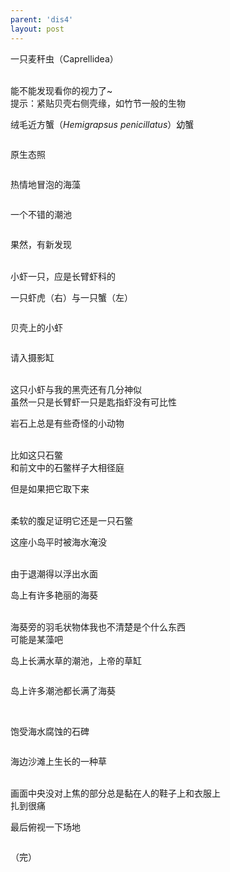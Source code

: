 ```yaml
---
parent: 'dis4'
layout: post
---
```

一只麦秆虫（Caprellidea）

<br>
能不能发现看你的视力了~

<br>
提示：紧贴贝壳右侧壳缘，如竹节一般的生物

<img class='disc' data-src='https://lykoseremos.github.io/gmalb-01/dis4/34.jpg'>

绒毛近方蟹（<i>Hemigrapsus penicillatus</i>）幼蟹

<img class='disc' data-src='https://lykoseremos.github.io/gmalb-01/dis4/35.jpg'>

原生态照

<img class='disc' data-src='https://lykoseremos.github.io/gmalb-01/dis4/36.jpg'>

热情地冒泡的海藻

<img class='disc' data-src='https://lykoseremos.github.io/gmalb-01/dis4/37.jpg'>

一个不错的潮池

<img class='disc' data-src='https://lykoseremos.github.io/gmalb-01/dis4/38.jpg'>

果然，有新发现

<br>
小虾一只，应是长臂虾科的

<img class='disc' data-src='https://lykoseremos.github.io/gmalb-01/dis4/39.jpg'>

一只虾虎（右）与一只蟹（左）

<img class='disc' data-src='https://lykoseremos.github.io/gmalb-01/dis4/40.jpg'>

贝壳上的小虾

<img class='disc' data-src='https://lykoseremos.github.io/gmalb-01/dis4/41.jpg'>

请入摄影缸

<br>
这只小虾与我的黑壳还有几分神似

<br>
虽然一只是长臂虾一只是匙指虾没有可比性

<img class='disc' data-src='https://lykoseremos.github.io/gmalb-01/dis4/42.jpg'>

岩石上总是有些奇怪的小动物

<br>
比如这只石鳖

<br>
和前文中的石鳖样子大相径庭

<img class='disc' data-src='https://lykoseremos.github.io/gmalb-01/dis4/43.jpg'>

但是如果把它取下来

<br>
柔软的腹足证明它还是一只石鳖

<img class='disc' data-src='https://lykoseremos.github.io/gmalb-01/dis4/44.jpg'>

这座小岛平时被海水淹没

<br>
由于退潮得以浮出水面

<img class='disc' data-src='https://lykoseremos.github.io/gmalb-01/dis4/45.jpg'>

岛上有许多艳丽的海葵

<br>
海葵旁的羽毛状物体我也不清楚是个什么东西

<br>
可能是某藻吧

<img class='disc' data-src='https://lykoseremos.github.io/gmalb-01/dis4/46.jpg'>

<img class='disc' data-src='https://lykoseremos.github.io/gmalb-01/dis4/47.jpg'>

岛上长满水草的潮池，上帝的草缸

<img class='disc' data-src='https://lykoseremos.github.io/gmalb-01/dis4/48.jpg'>

岛上许多潮池都长满了海葵

<img class='disc' data-src='https://lykoseremos.github.io/gmalb-01/dis4/49.jpg'>

<img class='disc' data-src='https://lykoseremos.github.io/gmalb-01/dis4/51.jpg'>

饱受海水腐蚀的石碑

<img class='disc' data-src='https://lykoseremos.github.io/gmalb-01/dis4/50.jpg'>

海边沙滩上生长的一种草

<br>
画面中央没对上焦的部分总是黏在人的鞋子上和衣服上

<br>
扎到很痛

<img class='disc' data-src='https://lykoseremos.github.io/gmalb-01/dis4/52.jpg'>

最后俯视一下场地

<img class='disc' data-src='https://lykoseremos.github.io/gmalb-01/dis4/53.jpg'>

（完）

​
